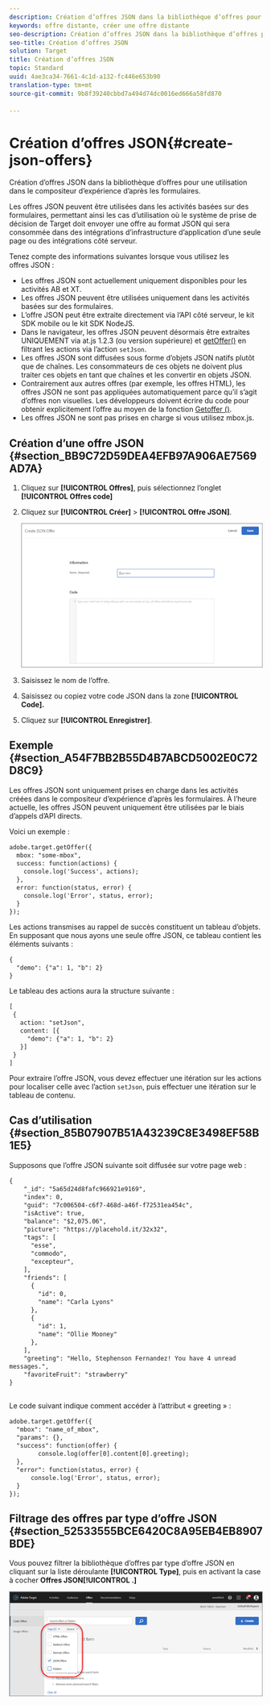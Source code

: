 ```yaml
---
description: Création d’offres JSON dans la bibliothèque d’offres pour une utilisation dans le compositeur d’expérience d’après les formulaires.
keywords: offre distante, créer une offre distante
seo-description: Création d’offres JSON dans la bibliothèque d’offres pour une utilisation dans le compositeur d’expérience d’après les formulaires.
seo-title: Création d’offres JSON
solution: Target
title: Création d’offres JSON
topic: Standard
uuid: 4ae3ca34-7661-4c1d-a132-fc446e653b90
translation-type: tm+mt
source-git-commit: 9b8f39240cbbd7a494d74dc0016ed666a58fd870

---
```



# Création d’offres JSON{#create-json-offers}

Création d’offres JSON dans la bibliothèque d’offres pour une utilisation dans le compositeur d’expérience d’après les formulaires.

Les offres JSON peuvent être utilisées dans les activités basées sur des formulaires, permettant ainsi les cas d’utilisation où le système de prise de décision de Target doit envoyer une offre au format JSON qui sera consommée dans des intégrations d’infrastructure d’application d’une seule page ou des intégrations côté serveur.

Tenez compte des informations suivantes lorsque vous utilisez les offres JSON :

* Les offres JSON sont actuellement uniquement disponibles pour les activités AB et XT.
* Les offres JSON peuvent être utilisées uniquement dans les activités basées sur des formulaires.
* L’offre JSON peut être extraite directement via l’API côté serveur, le kit SDK mobile ou le kit SDK NodeJS.
* Dans le navigateur, les offres JSON peuvent désormais être extraites UNIQUEMENT via at.js 1.2.3 (ou version supérieure) et  [getOffer()](/help/c-implementing-target/c-implementing-target-for-client-side-web/adobe-target-getoffer.md) en filtrant les actions via l’action `setJson`.
* Les offres JSON sont diffusées sous forme d’objets JSON natifs plutôt que de chaînes. Les consommateurs de ces objets ne doivent plus traiter ces objets en tant que chaînes et les convertir en objets JSON.
* Contrairement aux autres offres (par exemple, les offres HTML), les offres JSON ne sont pas appliquées automatiquement parce qu’il s’agit d’offres non visuelles. Les développeurs doivent écrire du code pour obtenir explicitement l’offre au moyen de la fonction  [Getoffer ()](/help/c-implementing-target/c-implementing-target-for-client-side-web/adobe-target-getoffer.md).
* Les offres JSON ne sont pas prises en charge si vous utilisez mbox.js.

## Création d’une offre JSON {#section_BB9C72D59DEA4EFB97A906AE7569AD7A}

1. Cliquez sur **[!UICONTROL Offres]**, puis sélectionnez l’onglet **[!UICONTROL Offres code]**
1. Cliquez sur **[!UICONTROL Créer]** &gt; **[!UICONTROL Offre JSON]**.

   ![](assets/offer-json.png)

1. Saisissez le nom de l’offre.
1. Saisissez ou copiez votre code JSON dans la zone **[!UICONTROL Code].**
1. Cliquez sur **[!UICONTROL Enregistrer]**.

## Exemple {#section_A54F7BB2B55D4B7ABCD5002E0C72D8C9}

Les offres JSON sont uniquement prises en charge dans les activités créées dans le compositeur d’expérience d’après les formulaires. À l’heure actuelle, les offres JSON peuvent uniquement être utilisées par le biais d’appels d’API directs.

Voici un exemple :

```
adobe.target.getOffer({ 
  mbox: "some-mbox", 
  success: function(actions) { 
    console.log('Success', actions); 
  }, 
  error: function(status, error) { 
    console.log('Error', status, error); 
  } 
});
```

Les actions transmises au rappel de succès constituent un tableau d’objets. En supposant que nous ayons une seule offre JSON, ce tableau contient les éléments suivants :

```
{ 
  "demo": {"a": 1, "b": 2} 
}
```

Le tableau des actions aura la structure suivante :

```
[ 
 { 
   action: "setJson", 
   content: [{ 
     "demo": {"a": 1, "b": 2} 
   }] 
 }  
]
```

Pour extraire l’offre JSON, vous devez effectuer une itération sur les actions pour localiser celle avec l’action `setJson`, puis effectuer une itération sur le tableau de contenu.

## Cas d’utilisation {#section_85B07907B51A43239C8E3498EF58B1E5}

Supposons que l’offre JSON suivante soit diffusée sur votre page web :

```
{ 
    "_id": "5a65d24d8fafc966921e9169", 
    "index": 0, 
    "guid": "7c006504-c6f7-468d-a46f-f72531ea454c", 
    "isActive": true, 
    "balance": "$2,075.06", 
    "picture": "https://placehold.it/32x32", 
    "tags": [ 
      "esse", 
      "commodo", 
      "excepteur", 
    ], 
    "friends": [ 
      { 
        "id": 0, 
        "name": "Carla Lyons" 
      }, 
      { 
        "id": 1, 
        "name": "Ollie Mooney" 
      }, 
    ], 
    "greeting": "Hello, Stephenson Fernandez! You have 4 unread messages.", 
    "favoriteFruit": "strawberry" 
} 
  
```

Le code suivant indique comment accéder à l’attribut « greeting » :

```
adobe.target.getOffer({   
  "mbox": "name_of_mbox", 
  "params": {}, 
  "success": function(offer) {           
        console.log(offer[0].content[0].greeting); 
  },   
  "error": function(status, error) {           
      console.log('Error', status, error); 
  } 
});
```

## Filtrage des offres par type d’offre JSON  {#section_52533555BCE6420C8A95EB4EB8907BDE}

Vous pouvez filtrer la bibliothèque d’offres par type d’offre JSON en cliquant sur la liste déroulante **[!UICONTROL Type]**, puis en activant la case à cocher **Offres JSON[!UICONTROL .]**

![](assets/offer-json-filter.png)

